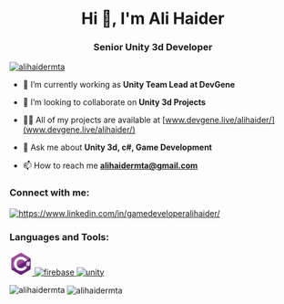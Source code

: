 <h1 align="center">Hi 👋, I'm Ali Haider</h1>
<h3 align="center">Senior Unity 3d Developer</h3>

<p align="left"> <a href="https://github.com/ryo-ma/github-profile-trophy"><img src="https://github-profile-trophy.vercel.app/?username=alihaidermta" alt="alihaidermta" /></a> </p>

- 🔭 I’m currently working as **Unity Team Lead at DevGene**

- 👯 I’m looking to collaborate on **Unity 3d Projects**

- 👨‍💻 All of my projects are available at [www.devgene.live/alihaider/](www.devgene.live/alihaider/)

- 💬 Ask me about **Unity 3d, c#, Game Development**

- 📫 How to reach me **alihaidermta@gmail.com**

<h3 align="left">Connect with me:</h3>
<p align="left">
<a href="https://linkedin.com/in/https://www.linkedin.com/in/gamedeveloperalihaider/" target="blank"><img align="center" src="https://raw.githubusercontent.com/rahuldkjain/github-profile-readme-generator/master/src/images/icons/Social/linked-in-alt.svg" alt="https://www.linkedin.com/in/gamedeveloperalihaider/" height="30" width="40" /></a>
</p>

<h3 align="left">Languages and Tools:</h3>
<p align="left"> <a href="https://www.w3schools.com/cs/" target="_blank" rel="noreferrer"> <img src="https://raw.githubusercontent.com/devicons/devicon/master/icons/csharp/csharp-original.svg" alt="csharp" width="40" height="40"/> </a> <a href="https://firebase.google.com/" target="_blank" rel="noreferrer"> <img src="https://www.vectorlogo.zone/logos/firebase/firebase-icon.svg" alt="firebase" width="40" height="40"/> </a> <a href="https://unity.com/" target="_blank" rel="noreferrer"> <img src="https://www.vectorlogo.zone/logos/unity3d/unity3d-icon.svg" alt="unity" width="40" height="40"/> </a> </p>

<p><img align="left" src="https://github-readme-stats.vercel.app/api/top-langs?username=alihaidermta&show_icons=true&locale=en&layout=compact" alt="alihaidermta" /></p>

<p>&nbsp;<img align="center" src="https://github-readme-stats.vercel.app/api?username=alihaidermta&show_icons=true&locale=en" alt="alihaidermta" /></p>
